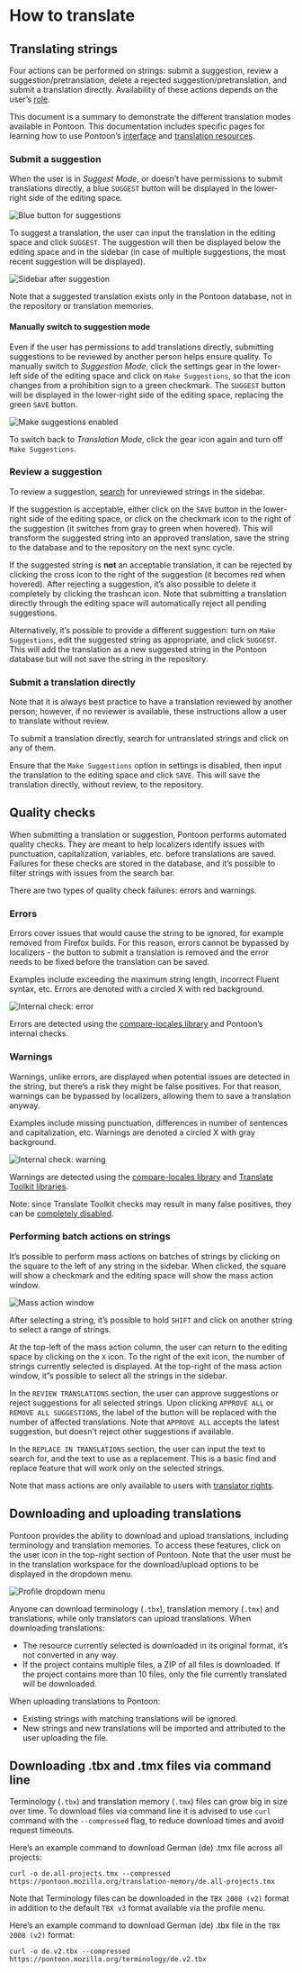# How to translate

## Translating strings

Four actions can be performed on strings: submit a suggestion, review a suggestion/pretranslation, delete a rejected suggestion/pretranslation, and submit a translation directly. Availability of these actions depends on the user’s [role](users.md#user-roles).

This document is a summary to demonstrate the different translation modes available in Pontoon. This documentation includes specific pages for learning how to use Pontoon’s [interface](ui.md) and [translation resources](resources.md).

### Submit a suggestion

When the user is in *Suggest Mode*, or doesn’t have permissions to submit translations directly, a blue `SUGGEST` button will be displayed in the lower-right side of the editing space.

![Blue button for suggestions](../../assets/images/pontoon/translate/suggest_button.png "Editing space in Pontoon with the blue SUGGEST button")

To suggest a translation, the user can input the translation in the editing space and click `SUGGEST`. The suggestion will then be displayed below the editing space and in the sidebar (in case of multiple suggestions, the most recent suggestion will be displayed).

![Sidebar after suggestion](../../assets/images/pontoon/translate/sidebar_suggest.png "Pontoon's sidebar before and after a suggestion is submitted")

Note that a suggested translation exists only in the Pontoon database, not in the repository or translation memories.

#### Manually switch to suggestion mode

Even if the user has permissions to add translations directly, submitting suggestions to be reviewed by another person helps ensure quality. To manually switch to *Suggestion Mode*, click the settings gear in the lower-left side of the editing space and click on `Make Suggestions`, so that the icon changes from a prohibition sign to a green checkmark. The `SUGGEST` button will be displayed in the lower-right side of the editing space, replacing the green `SAVE` button.

![Make suggestions enabled](../../assets/images/pontoon/translate/activate_suggest.png "Setting menu in the editing space, with the Make Suggestions menu enabled")

To switch back to *Translation Mode*, click the gear icon again and turn off `Make Suggestions`.

### Review a suggestion

To review a suggestion, [search](search_filters.md) for unreviewed strings in the sidebar.

If the suggestion is acceptable, either click on the `SAVE` button in the lower-right side of the editing space, or click on the checkmark icon to the right of the suggestion (it switches from gray to green when hovered). This will transform the suggested string into an approved translation, save the string to the database and to the repository on the next sync cycle.

If the suggested string is **not** an acceptable translation, it can be rejected by clicking the cross icon to the right of the suggestion (it becomes red when hovered). After rejecting a suggestion, it’s also possible to delete it completely by clicking the trashcan icon. Note that submitting a translation directly through the editing space will automatically reject all pending suggestions.

Alternatively, it’s possible to provide a different suggestion: turn on `Make Suggestions`, edit the suggested string as appropriate, and click `SUGGEST`. This will add the translation as a new suggested string in the Pontoon database but will not save the string in the repository.

### Submit a translation directly

Note that it is always best practice to have a translation reviewed by another person; however, if no reviewer is available, these instructions allow a user to translate without review.

To submit a translation directly, search for untranslated strings and click on any of them.

Ensure that the `Make Suggestions` option in settings is disabled, then input the translation to the editing space and click `SAVE`. This will save the translation directly, without review, to the repository.

## Quality checks

When submitting a translation or suggestion, Pontoon performs automated quality checks. They are meant to help localizers identify issues with punctuation, capitalization, variables, etc. before translations are saved. Failures for these checks are stored in the database, and it’s possible to filter strings with issues from the search bar.

There are two types of quality check failures: errors and warnings.

### Errors

Errors cover issues that would cause the string to be ignored, for example removed from Firefox builds. For this reason, errors cannot be bypassed by localizers - the button to submit a translation is removed and the error needs to be fixed before the translation can be saved.

Examples include exceeding the maximum string length, incorrect Fluent syntax, etc. Errors are denoted with a circled X with red background.

![Internal check: error](../../assets/images/pontoon/translate/check_error.png "Example of error")

Errors are detected using the [compare-locales library](https://pypi.org/project/compare-locales/) and Pontoon’s internal checks.

### Warnings

Warnings, unlike errors, are displayed when potential issues are detected in the string, but there’s a risk they might be false positives. For that reason, warnings can be bypassed by localizers, allowing them to save a translation anyway.

Examples include missing punctuation, differences in number of sentences and capitalization, etc. Warnings are denoted a circled X with gray background.

![Internal check: warning](../../assets/images/pontoon/translate/check_warning.png "Example of warning")

Warnings are detected using the [compare-locales library](https://pypi.org/project/compare-locales/) and [Translate Toolkit libraries](http://docs.translatehouse.org/projects/translate-toolkit/en/latest/).

Note: since Translate Toolkit checks may result in many false positives, they can be [completely disabled](users.md#user-settings).

### Performing batch actions on strings

It’s possible to perform mass actions on batches of strings by clicking on the square to the left of any string in the sidebar. When clicked, the square will show a checkmark and the editing space will show the mass action window.

![Mass action window](../../assets/images/pontoon/translate/batch_actions.png)

After selecting a string, it’s possible to hold `SHIFT` and click on another string to select a range of strings.

At the top-left of the mass action column, the user can return to the editing space by clicking on the `X` icon. To the right of the exit icon, the number of strings currently selected is displayed. At the top-right of the mass action window, it”s possible to select all the strings in the sidebar.

In the `REVIEW TRANSLATIONS` section, the user can approve suggestions or reject suggestions for all selected strings. Upon clicking `APPROVE ALL` or `REMOVE ALL SUGGESTIONS`, the label of the button will be replaced with the number of affected translations.
Note that `APPROVE ALL` accepts the latest suggestion, but doesn't reject other suggestions if available.

In the `REPLACE IN TRANSLATIONS` section, the user can input the text to search for, and the text to use as a replacement. This is a basic find and replace feature that will work only on the selected strings.

Note that mass actions are only available to users with [translator rights](users.md#user-roles).

## Downloading and uploading translations

Pontoon provides the ability to download and upload translations, including terminology and translation memories. To access these features, click on the user icon in the top-right section of Pontoon. Note that the user must be in the translation workspace for the download/upload options to be displayed in the dropdown menu.

![Profile dropdown menu](../../assets/images/pontoon/translate/profile_menu.png)

Anyone can download terminology (`.tbx`), translation memory (`.tmx`) and translations, while only translators can upload translations. When downloading translations:
* The resource currently selected is downloaded in its original format, it’s not converted in any way.
* If the project contains multiple files, a ZIP of all files is downloaded. If the project contains more than 10 files, only the file currently translated will be downloaded.

When uploading translations to Pontoon:
* Existing strings with matching translations will be ignored.
* New strings and new translations will be imported and attributed to the user uploading the file.

## Downloading .tbx and .tmx files via command line

Terminology (`.tbx`) and translation memory (`.tmx`) files can grow big in size over time. To download files via command line it is advised to use `curl` command with the `--compressed` flag, to reduce download times and avoid request timeouts.

Here’s an example command to download German (de) .tmx file across all projects:

```
curl -o de.all-projects.tmx --compressed https://pontoon.mozilla.org/translation-memory/de.all-projects.tmx
```

Note that Terminology files can be downloaded in the `TBX 2008 (v2)` format in addition to the default `TBX v3` format available via the profile menu.

Here’s an example command to download German (de) .tbx file in the `TBX 2008 (v2)` format:

```
curl -o de.v2.tbx --compressed https://pontoon.mozilla.org/terminology/de.v2.tbx
```
